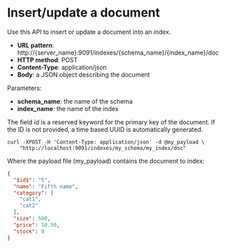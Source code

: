 # Insert/update a document

Use this API to insert or update a document into an index.

* **URL pattern**: http://{server_name}:9091/indexes/{schema_name}/{index_name}/doc
* **HTTP method**: POST
* **Content-Type**: application/json
* **Body**: a JSON object describing the document

Parameters:

* **schema_name**: the name of the schema
* **index_name**: the name of the index

The field $id$ is a reserved keyword for the primary key of the document.
If the ID is not provided, a time based UUID is automatically generated.

```shell
curl -XPOST -H 'Content-Type: application/json' -d @my_payload \
    "http://localhost:9091/indexes/my_schema/my_index/doc"
```

Where the payload file (my_payload) contains the document to index:

```json
{
  "$id$": "5",
  "name": "Fifth name",
  "category": [
    "cat1",
    "cat2"
  ],
  "size": 500,
  "price": 10.50,
  "stock": 0
}
```
